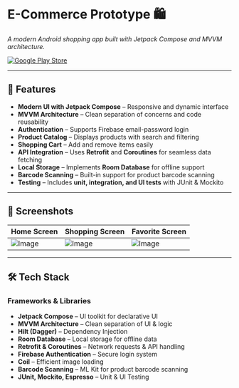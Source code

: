 # **E-Commerce Prototype 🛍️**  
*A modern Android shopping app built with Jetpack Compose and MVVM architecture.*

[![Google Play Store](https://img.shields.io/badge/Download-Google%20Play-blue.svg)](https://play.google.com/store/apps/details?id=com.yiying.shoppingapp)  

---

## **📌 Features**  
- **Modern UI with Jetpack Compose** – Responsive and dynamic interface  
- **MVVM Architecture** – Clean separation of concerns and code reusability  
- **Authentication** – Supports Firebase email-password login  
- **Product Catalog** – Displays products with search and filtering  
- **Shopping Cart** – Add and remove items easily  
- **API Integration** – Uses **Retrofit** and **Coroutines** for seamless data fetching  
- **Local Storage** – Implements **Room Database** for offline support  
- **Barcode Scanning** – Built-in support for product barcode scanning  
- **Testing** – Includes **unit, integration, and UI tests** with JUnit & Mockito  

---

## **📱 Screenshots**
| Home Screen | Shopping Screen | Favorite Screen |
|-------------|-----------------|-----------------|
| ![Image](https://github.com/user-attachments/assets/1b4c6c31-6d52-49c1-9464-acbed2966a76) | ![Image](https://github.com/user-attachments/assets/6a51e3f0-f3fe-4d72-a6cd-dbea0e08fef3) | ![Image](https://github.com/user-attachments/assets/87750810-668e-45ff-b860-6e52df398490) |

---

## **🛠️ Tech Stack**
### **Frameworks & Libraries**
- **Jetpack Compose** – UI toolkit for declarative UI  
- **MVVM Architecture** – Clean separation of UI & logic  
- **Hilt (Dagger)** – Dependency Injection  
- **Room Database** – Local storage for offline data  
- **Retrofit & Coroutines** – Network requests & API handling  
- **Firebase Authentication** – Secure login system  
- **Coil** – Efficient image loading  
- **Barcode Scanning** – ML Kit for product barcode scanning  
- **JUnit, Mockito, Espresso** – Unit & UI Testing  

